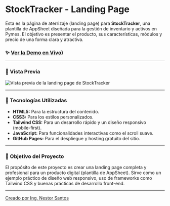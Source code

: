 # StockTracker - Landing Page

Esta es la página de aterrizaje (landing page) para **StockTracker**, una plantilla de AppSheet diseñada para la gestión de inventario y activos en Pymes. El objetivo es presentar el producto, sus características, módulos y precio de una forma clara y atractiva.

### ✨ [Ver la Demo en Vivo](https://gammalielanalytics.com/))

---

### 📸 Vista Previa

![Vista previa de la landing page de StockTracker](https://gammalielanalytics.com/img/banner-01.png)

---

### 🚀 Tecnologías Utilizadas

*   **HTML5:** Para la estructura del contenido.
*   **CSS3:** Para los estilos personalizados.
*   **Tailwind CSS:** Para un desarrollo rápido y un diseño responsivo (mobile-first).
*   **JavaScript:** Para funcionalidades interactivas como el scroll suave.
*   **GitHub Pages:** Para el despliegue y hosting gratuito del sitio.

---

### 🎯 Objetivo del Proyecto

El propósito de este proyecto es crear una landing page completa y profesional para un producto digital (plantilla de AppSheet). Sirve como un ejemplo práctico de diseño web responsivo, uso de frameworks como Tailwind CSS y buenas prácticas de desarrollo front-end.

---
[Creado por Ing. Nestor Santos](https://www.linkedin.com/in/ingnsantos/)
